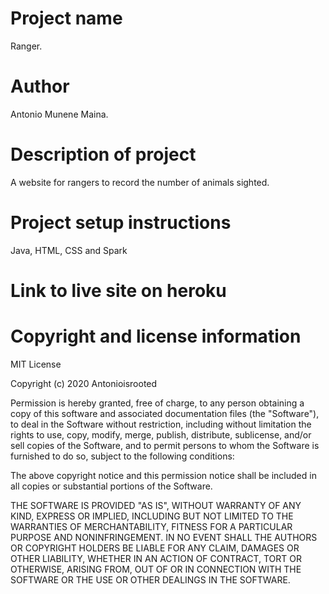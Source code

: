 # Project name
  Ranger.
  
# Author
  Antonio Munene Maina.
  
# Description of project
  A website for rangers to record the number of animals sighted.
  
# Project setup instructions
  Java, HTML, CSS and Spark

# Link to live site on heroku
   

# Copyright and license information
  MIT License
  
  Copyright (c) 2020 Antonioisrooted

  Permission is hereby granted, free of charge, to any person obtaining a copy
  of this software and associated documentation files (the "Software"), to deal
  in the Software without restriction, including without limitation the rights
  to use, copy, modify, merge, publish, distribute, sublicense, and/or sell
  copies of the Software, and to permit persons to whom the Software is
  furnished to do so, subject to the following conditions:

  The above copyright notice and this permission notice shall be included in all
  copies or substantial portions of the Software.

  THE SOFTWARE IS PROVIDED "AS IS", WITHOUT WARRANTY OF ANY KIND, EXPRESS OR
  IMPLIED, INCLUDING BUT NOT LIMITED TO THE WARRANTIES OF MERCHANTABILITY,
  FITNESS FOR A PARTICULAR PURPOSE AND NONINFRINGEMENT. IN NO EVENT SHALL THE
  AUTHORS OR COPYRIGHT HOLDERS BE LIABLE FOR ANY CLAIM, DAMAGES OR OTHER
  LIABILITY, WHETHER IN AN ACTION OF CONTRACT, TORT OR OTHERWISE, ARISING FROM,
  OUT OF OR IN CONNECTION WITH THE SOFTWARE OR THE USE OR OTHER DEALINGS IN THE
  SOFTWARE.
